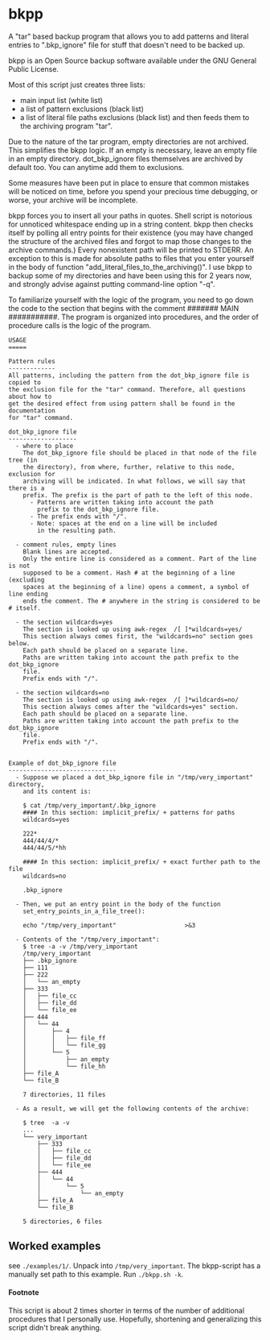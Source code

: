 # bkpp
A "tar" based backup program that allows you to add patterns and literal entries
to ".bkp_ignore" file for stuff that doesn't need to be backed up.

bkpp is an Open Source backup software available under the GNU General
Public License.

Most of this script just creates three lists:
  - main input list (white list)
  - a list of pattern exclusions (black list)
  - a list of literal file paths exclusions (black list)
and then feeds them to the archiving program "tar".

Due to the nature of the tar program, empty directories are not archived. This
simplifies the bkpp logic. If an empty is necessary, leave an empty file in an
empty directory. dot_bkp_ignore files themselves are archived by default too.
You can anytime add them to exclusions.

Some measures have been put in place to ensure that common mistakes will be 
noticed on time, before you spend your precious time debugging, or worse,
your archive will be incomplete.

bkpp forces you to insert all your paths in quotes. Shell script is notorious
for unnoticed whitespace ending up in a string content. bkpp then checks itself
by polling all entry points for their existence (you may have changed the
structure of the archived files and forgot to map those changes to the archive
commands.) Every nonexistent path will be printed to STDERR. An exception to
this is made for absolute paths to files that you enter yourself in the body of
function "add_literal_files_to_the_archiving()". I use bkpp to backup some of 
my directories and have been using this for 2 years now, and strongly advise 
against putting command-line option "-q".

To familiarize yourself with the logic of the program, you need to go down the
code to the section that begins with the comment ####### MAIN ###########. The
program is organized into procedures, and the order of procedure calls is the
logic of the program.

```
USAGE
=====

Pattern rules
-------------
All patterns, including the pattern from the dot_bkp_ignore file is copied to
the exclusion file for the "tar" command. Therefore, all questions about how to
get the desired effect from using pattern shall be found in the documentation
for "tar" command.

dot_bkp_ignore file
-------------------
  - where to place
    The dot_bkp_ignore file should be placed in that node of the file tree (in
    the directory), from where, further, relative to this node, exclusion for
    archiving will be indicated. In what follows, we will say that there is a
    prefix. The prefix is the part of path to the left of this node.
      - Patterns are written taking into account the path
        prefix to the dot_bkp_ignore file.
      - The prefix ends with "/".
      - Note: spaces at the end on a line will be included
        in the resulting path.

  - comment rules, empty lines
    Blank lines are accepted.
    Only the entire line is considered as a comment. Part of the line is not
    supposed to be a comment. Hash # at the beginning of a line (excluding
    spaces at the beginning of a line) opens a comment, a symbol of line ending
    ends the comment. The # anywhere in the string is considered to be # itself.

  - the section wildcards=yes
    The section is looked up using awk-regex  /[ ]*wildcards=yes/
    This section always comes first, the "wildcards=no" section goes below.
    Each path should be placed on a separate line. 
    Paths are written taking into account the path prefix to the dot_bkp_ignore
    file.
    Prefix ends with "/".
    
  - the section wildcards=no
    The section is looked up using awk-regex  /[ ]*wildcards=no/
    This section always comes after the "wildcards=yes" section.
    Each path should be placed on a separate line. 
    Paths are written taking into account the path prefix to the dot_bkp_ignore
    file.
    Prefix ends with "/".    
    

Example of dot_bkp_ignore file
------------------------------
  - Suppose we placed a dot_bkp_ignore file in "/tmp/very_important" directory, 
    and its content is:
    
    $ cat /tmp/very_important/.bkp_ignore
    #### In this section: implicit_prefix/ + patterns for paths
    wildcards=yes

    222*
    444/44/4/*
    444/44/5/*hh

    #### In this section: implicit_prefix/ + exact further path to the file
    wildcards=no

    .bkp_ignore
    
  - Then, we put an entry point in the body of the function
    set_entry_points_in_a_file_tree():
    
    echo "/tmp/very_important"                   >&3

  - Contents of the "/tmp/very_important":
    $ tree -a -v /tmp/very_important
    /tmp/very_important
    ├── .bkp_ignore
    ├── 111
    ├── 222
    │   └── an_empty
    ├── 333
    │   ├── file_cc
    │   ├── file_dd
    │   └── file_ee
    ├── 444
    │   └── 44
    │       ├── 4
    │       │   ├── file_ff
    │       │   └── file_gg
    │       └── 5
    │           ├── an_empty
    │           └── file_hh
    ├── file_A
    └── file_B

    7 directories, 11 files
    
  - As a result, we will get the following contents of the archive:

    $ tree  -a -v
    ...
    └── very_important
        ├── 333
        │   ├── file_cc
        │   ├── file_dd
        │   └── file_ee
        ├── 444
        │   └── 44
        │       └── 5
        │           └── an_empty
        ├── file_A
        └── file_B

    5 directories, 6 files    
```


## Worked examples

see `./examples/1/`. Unpack into `/tmp/very_important`. The bkpp-script 
has a manually set path to this example. Run `./bkpp.sh -k`.

#### Footnote

This script is about 2 times shorter in terms of the number of additional
procedures that I personally use. Hopefully, shortening and generalizing this
script didn't break anything.
